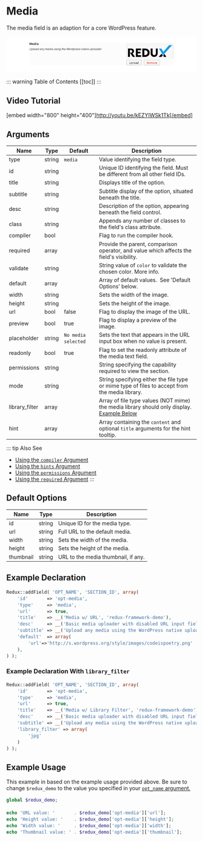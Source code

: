# Media

The media field is an adaption for a core WordPress feature.

<span style="display:block;text-align:center">![](./img/media.png)</span>

::: warning Table of Contents
[[toc]]
:::

## Video Tutorial

[embed width="800" height="400"]http://youtu.be/kEZYIWSk1Tk[/embed]

## Arguments
|Name|Type|Default|Description|
|--- |--- |--- |--- |
|type|string|`media`|Value identifying the field type.|
|id|string||Unique ID identifying the field. Must be different from all other field IDs.|
|title|string||Displays title of the option.|
|subtitle|string||Subtitle display of the option, situated beneath the title.|
|desc|string||Description of the option, appearing beneath the field control.|
|class|string||Appends any number of classes to the field's class attribute.|
|compiler|bool||Flag to run the compiler hook.|
|required|array||Provide the parent, comparison operator, and value which affects the field's visibility.|
|validate|string||String value of `color` to validate the chosen color.  More info.|
|default|array||Array of default values.  See 'Default Options' below.|
|width|string||Sets the width of the image.|
|height|string||Sets the height of the image.|
|url|bool|false|Flag to display the image of the URL.|
|preview|bool|true|Flag to display a preview of the image.|
|placeholder|string|`No media selected`|Sets the text that appears in the URL input box when no value is present.|
|readonly|bool|true|Flag to set the readonly attribute of the media text field.|
|permissions|string||String specifying the capability required to view the section.|
|mode|string||String specifying either the file type or mime type of files to accept from the media library.|
|library_filter|array||Array of file type values (NOT mime) the media library should only display. [Example Below](./#example-declaration-with-library_filter)|
|hint|array||Array containing the `content` and optional `title` arguments for the hint tooltip.|

::: tip Also See
- [Using the `compiler` Argument](../configuration/argument/compiler.md)
- [Using the `hints` Argument](../configuration/argument/hints.md)
- [Using the `permissions` Argument](../configuration/argument/permissions.md)
- [Using the `required` Argument](../configuration/argument/required.md)
:::

## Default Options

|Name|Type|Description|
|--- |--- |--- |
|id|string|Unique ID for the media type.|
|url|string|Full URL to the default media.|
|width|string|Sets the width of the media.|
|height|string|Sets the height of the media.|
|thumbnail|string|URL to the media thumbnail, if any.|

## Example Declaration
```php
Redux::addField( 'OPT_NAME', 'SECTION_ID', array(
    'id'       => 'opt-media',
    'type'     => 'media', 
    'url'      => true,
    'title'    => __('Media w/ URL', 'redux-framework-demo'),
    'desc'     => __('Basic media uploader with disabled URL input field.', 'redux-framework-demo'),
    'subtitle' => __('Upload any media using the WordPress native uploader', 'redux-framework-demo'),
    'default'  => array(
        'url'=>'http://s.wordpress.org/style/images/codeispoetry.png'
    ),
) );
```

### Example Declaration With `library_filter`
```php
Redux::addField( 'OPT_NAME', 'SECTION_ID', array(
    'id'       => 'opt-media',
    'type'     => 'media', 
    'url'      => true,
    'title'    => __('Media w/ Library Filter', 'redux-framework-demo'),
    'desc'     => __('Basic media uploader with disabled URL input field.', 'redux-framework-demo'),
    'subtitle' => __('Upload any media using the WordPress native uploader', 'redux-framework-demo'),
    'library_filter' => array(
        'jpg'
    )
) );
```

## Example Usage
This example in based on the example usage provided above. Be sure to change `$redux_demo` to the value you specified in your <a title="opt_name" href="/redux-framework/arguments/opt_name/">`opt_name` argument.</a>

```php
global $redux_demo;

echo 'URL value: '       . $redux_demo['opt-media']['url'];
echo 'Height value: '    . $redux_demo['opt-media']['height'];
echo 'Width value: '     . $redux_demo['opt-media']['width'];
echo 'Thumbnail value: ' . $redux_demo['opt-media']['thumbnail'];
```


